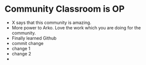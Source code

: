 # Community Classroom is OP

- X says that this community is amazing.
- More power to Arko. Love the work which you are doing for the community.
- Finally learned Github
- commit change
- change 1
- change 2
- 
